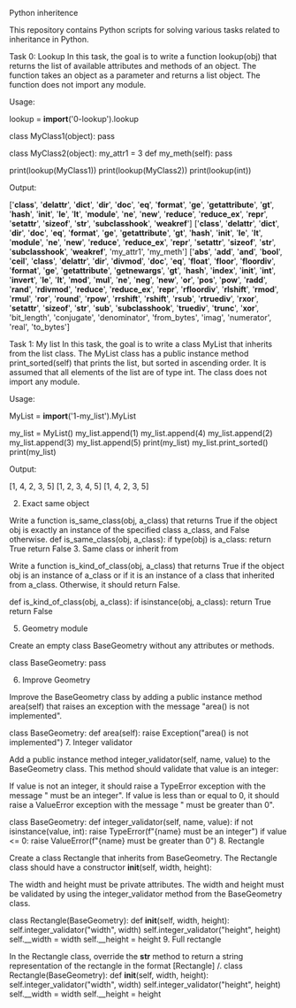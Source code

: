 Python inheritence

This repository contains Python scripts for solving various tasks related to inheritance in Python.

Task 0: Lookup
In this task, the goal is to write a function lookup(obj) that returns the list of available attributes and methods of an object. The function takes an object as a parameter and returns a list object. The function does not import any module.

Usage:

lookup = __import__('0-lookup').lookup

class MyClass1(object):
    pass

class MyClass2(object):
    my_attr1 = 3
    def my_meth(self):
        pass

print(lookup(MyClass1))
print(lookup(MyClass2))
print(lookup(int))

Output:

['__class__', '__delattr__', '__dict__', '__dir__', '__doc__', '__eq__', '__format__', '__ge__', '__getattribute__', '__gt__', '__hash__', '__init__', '__le__', '__lt__', '__module__', '__ne__', '__new__', '__reduce__', '__reduce_ex__', '__repr__', '__setattr__', '__sizeof__', '__str__', '__subclasshook__', '__weakref__']
['__class__', '__delattr__', '__dict__', '__dir__', '__doc__', '__eq__', '__format__', '__ge__', '__getattribute__', '__gt__', '__hash__', '__init__', '__le__', '__lt__', '__module__', '__ne__', '__new__', '__reduce__', '__reduce_ex__', '__repr__', '__setattr__', '__sizeof__', '__str__', '__subclasshook__', '__weakref__', 'my_attr1', 'my_meth']
['__abs__', '__add__', '__and__', '__bool__', '__ceil__', '__class__', '__delattr__', '__dir__', '__divmod__', '__doc__', '__eq__', '__float__', '__floor__', '__floordiv__', '__format__', '__ge__', '__getattribute__', '__getnewargs__', '__gt__', '__hash__', '__index__', '__init__', '__int__', '__invert__', '__le__', '__lt__', '__mod__', '__mul__', '__ne__', '__neg__', '__new__', '__or__', '__pos__', '__pow__', '__radd__', '__rand__', '__rdivmod__', '__reduce__', '__reduce_ex__', '__repr__', '__rfloordiv__', '__rlshift__', '__rmod__', '__rmul__', '__ror__', '__round__', '__rpow__', '__rrshift__', '__rshift__', '__rsub__', '__rtruediv__', '__rxor__', '__setattr__', '__sizeof__', '__str__', '__sub__', '__subclasshook__', '__truediv__', '__trunc__', '__xor__', 'bit_length', 'conjugate', 'denominator', 'from_bytes', 'imag', 'numerator', 'real', 'to_bytes']

Task 1: My list
In this task, the goal is to write a class MyList that inherits from the list class. The MyList class has a public instance method print_sorted(self) that prints the list, but sorted in ascending order. It is assumed that all elements of the list are of type int. The class does not import any module.

Usage:

MyList = __import__('1-my_list').MyList

my_list = MyList()
my_list.append(1)
my_list.append(4)
my_list.append(2)
my_list.append(3)
my_list.append(5)
print(my_list)
my_list.print_sorted()
print(my_list)

Output:

[1, 4, 2, 3, 5]
[1, 2, 3, 4, 5]
[1, 4, 2, 3, 5]

2. Exact same object

Write a function is_same_class(obj, a_class) that returns True if the object obj is exactly an instance of the specified class a_class, and False otherwise.
def is_same_class(obj, a_class):
    if type(obj) is a_class:
        return True
    return False
3. Same class or inherit from

Write a function is_kind_of_class(obj, a_class) that returns True if the object obj is an instance of a_class or if it is an instance of a class that inherited from a_class. Otherwise, it should return False.

def is_kind_of_class(obj, a_class):
    if isinstance(obj, a_class):
        return True
    return False

5. Geometry module

Create an empty class BaseGeometry without any attributes or methods.

class BaseGeometry:
    pass

6. Improve Geometry

Improve the BaseGeometry class by adding a public instance method area(self) that raises an exception with the message "area() is not implemented".

class BaseGeometry:
    def area(self):
        raise Exception("area() is not implemented")
7. Integer validator

Add a public instance method integer_validator(self, name, value) to the BaseGeometry class. This method should validate that value is an integer:

If value is not an integer, it should raise a TypeError exception with the message "<name> must be an integer".
If value is less than or equal to 0, it should raise a ValueError exception with the message "<name> must be greater than 0".

class BaseGeometry:
    def integer_validator(self, name, value):
        if not isinstance(value, int):
            raise TypeError(f"{name} must be an integer")
        if value <= 0:
            raise ValueError(f"{name} must be greater than 0")
8. Rectangle

Create a class Rectangle that inherits from BaseGeometry. The Rectangle class should have a constructor __init__(self, width, height):

The width and height must be private attributes.
The width and height must be validated by using the integer_validator method from the BaseGeometry class.

class Rectangle(BaseGeometry):
    def __init__(self, width, height):
        self.integer_validator("width", width)
        self.integer_validator("height", height)
        self.__width = width
        self.__height = height
9. Full rectangle

In the Rectangle class, override the __str__ method to return a string representation of the rectangle in the format [Rectangle] <width>/<height>.
class Rectangle(BaseGeometry):
    def __init__(self, width, height):
        self.integer_validator("width", width)
        self.integer_validator("height", height)
        self.__width = width
        self.__height = height

   


